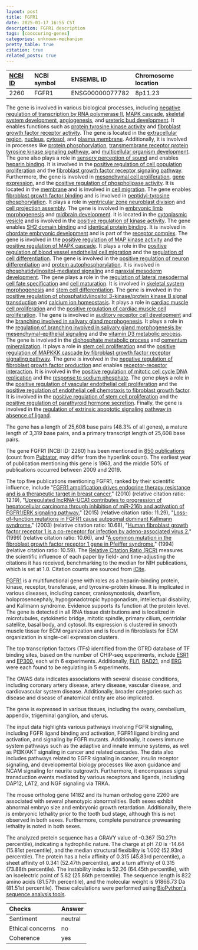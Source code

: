 ```yaml
---
layout: post
title: FGFR1
date: 2025-01-17 16:55 CST
description: FGFR1 description
tags: [cooccuring-genes]
categories: unknown-mechanism
pretty_table: true
citation: true
related_posts: true
---
```




| [NCBI ID](https://www.ncbi.nlm.nih.gov/gene/2260) | NCBI symbol | ENSEMBL ID | Chromosome location |
| :-------- | :------- | :-------- | :------- |
| 2260  | FGFR1 | ENSG00000077782 | 8p11.23 |



The gene is involved in various biological processes, including [negative regulation of transcription by RNA polymerase II](https://amigo.geneontology.org/amigo/term/GO:0000122), [MAPK cascade](https://amigo.geneontology.org/amigo/term/GO:0000165), [skeletal system development](https://amigo.geneontology.org/amigo/term/GO:0001501), [angiogenesis](https://amigo.geneontology.org/amigo/term/GO:0001525), and [ureteric bud development](https://amigo.geneontology.org/amigo/term/GO:0001657). It enables functions such as [protein tyrosine kinase activity](https://amigo.geneontology.org/amigo/term/GO:0004713) and [fibroblast growth factor receptor activity](https://amigo.geneontology.org/amigo/term/GO:0005007). The gene is located in the [extracellular region](https://amigo.geneontology.org/amigo/term/GO:0005576), [nucleus](https://amigo.geneontology.org/amigo/term/GO:0005634), [cytosol](https://amigo.geneontology.org/amigo/term/GO:0005829), and [plasma membrane](https://amigo.geneontology.org/amigo/term/GO:0005886). Additionally, it is involved in processes like [protein phosphorylation](https://amigo.geneontology.org/amigo/term/GO:0006468), [transmembrane receptor protein tyrosine kinase signaling pathway](https://amigo.geneontology.org/amigo/term/GO:0007169), and [multicellular organism development](https://amigo.geneontology.org/amigo/term/GO:0007275). The gene also plays a role in [sensory perception of sound](https://amigo.geneontology.org/amigo/term/GO:0007605) and enables [heparin binding](https://amigo.geneontology.org/amigo/term/GO:0008201). It is involved in the [positive regulation of cell population proliferation](https://amigo.geneontology.org/amigo/term/GO:0008284) and the [fibroblast growth factor receptor signaling pathway](https://amigo.geneontology.org/amigo/term/GO:0008543). Furthermore, the gene is involved in [mesenchymal cell proliferation](https://amigo.geneontology.org/amigo/term/GO:0010463), [gene expression](https://amigo.geneontology.org/amigo/term/GO:0010467), and the [positive regulation of phospholipase activity](https://amigo.geneontology.org/amigo/term/GO:0010518). It is located in the [membrane](https://amigo.geneontology.org/amigo/term/GO:0016020) and is involved in [cell migration](https://amigo.geneontology.org/amigo/term/GO:0016477). The gene enables [fibroblast growth factor binding](https://amigo.geneontology.org/amigo/term/GO:0017134) and is involved in [peptidyl-tyrosine phosphorylation](https://amigo.geneontology.org/amigo/term/GO:0018108). It plays a role in [ventricular zone neuroblast division](https://amigo.geneontology.org/amigo/term/GO:0021847) and [cell projection assembly](https://amigo.geneontology.org/amigo/term/GO:0030031). The gene is involved in [embryonic limb morphogenesis](https://amigo.geneontology.org/amigo/term/GO:0030326) and [midbrain development](https://amigo.geneontology.org/amigo/term/GO:0030901). It is located in the [cytoplasmic vesicle](https://amigo.geneontology.org/amigo/term/GO:0031410) and is involved in the [positive regulation of kinase activity](https://amigo.geneontology.org/amigo/term/GO:0033674). The gene enables [SH2 domain binding](https://amigo.geneontology.org/amigo/term/GO:0042169) and [identical protein binding](https://amigo.geneontology.org/amigo/term/GO:0042802). It is involved in [chordate embryonic development](https://amigo.geneontology.org/amigo/term/GO:0043009) and is part of the [receptor complex](https://amigo.geneontology.org/amigo/term/GO:0043235). The gene is involved in the [positive regulation of MAP kinase activity](https://amigo.geneontology.org/amigo/term/GO:0043406) and the [positive regulation of MAPK cascade](https://amigo.geneontology.org/amigo/term/GO:0043410). It plays a role in the [positive regulation of blood vessel endothelial cell migration](https://amigo.geneontology.org/amigo/term/GO:0043536) and the [regulation of cell differentiation](https://amigo.geneontology.org/amigo/term/GO:0045595). The gene is involved in the [positive regulation of neuron differentiation](https://amigo.geneontology.org/amigo/term/GO:0045666) and [protein autophosphorylation](https://amigo.geneontology.org/amigo/term/GO:0046777). It is involved in [phosphatidylinositol-mediated signaling](https://amigo.geneontology.org/amigo/term/GO:0048015) and [paraxial mesoderm development](https://amigo.geneontology.org/amigo/term/GO:0048339). The gene plays a role in the [regulation of lateral mesodermal cell fate specification](https://amigo.geneontology.org/amigo/term/GO:0048378) and [cell maturation](https://amigo.geneontology.org/amigo/term/GO:0048469). It is involved in [skeletal system morphogenesis](https://amigo.geneontology.org/amigo/term/GO:0048705) and [stem cell differentiation](https://amigo.geneontology.org/amigo/term/GO:0048863). The gene is involved in the [positive regulation of phosphatidylinositol 3-kinase/protein kinase B signal transduction](https://amigo.geneontology.org/amigo/term/GO:0051897) and [calcium ion homeostasis](https://amigo.geneontology.org/amigo/term/GO:0055074). It plays a role in [cardiac muscle cell proliferation](https://amigo.geneontology.org/amigo/term/GO:0060038) and the [positive regulation of cardiac muscle cell proliferation](https://amigo.geneontology.org/amigo/term/GO:0060045). The gene is involved in [auditory receptor cell development](https://amigo.geneontology.org/amigo/term/GO:0060117) and the [branching involved in salivary gland morphogenesis](https://amigo.geneontology.org/amigo/term/GO:0060445). It plays a role in the [regulation of branching involved in salivary gland morphogenesis by mesenchymal-epithelial signaling](https://amigo.geneontology.org/amigo/term/GO:0060665) and the [vitamin D3 metabolic process](https://amigo.geneontology.org/amigo/term/GO:0070640). The gene is involved in the [diphosphate metabolic process](https://amigo.geneontology.org/amigo/term/GO:0071344) and [cementum mineralization](https://amigo.geneontology.org/amigo/term/GO:0071529). It plays a role in [stem cell proliferation](https://amigo.geneontology.org/amigo/term/GO:0072089) and the [positive regulation of MAPKKK cascade by fibroblast growth factor receptor signaling pathway](https://amigo.geneontology.org/amigo/term/GO:0090080). The gene is involved in the [negative regulation of fibroblast growth factor production](https://amigo.geneontology.org/amigo/term/GO:0090272) and enables [receptor-receptor interaction](https://amigo.geneontology.org/amigo/term/GO:0090722). It is involved in the [positive regulation of mitotic cell cycle DNA replication](https://amigo.geneontology.org/amigo/term/GO:1903465) and the [response to sodium phosphate](https://amigo.geneontology.org/amigo/term/GO:1904383). The gene plays a role in the [positive regulation of vascular endothelial cell proliferation](https://amigo.geneontology.org/amigo/term/GO:1905564) and the [positive regulation of endothelial cell chemotaxis to fibroblast growth factor](https://amigo.geneontology.org/amigo/term/GO:2000546). It is involved in the [positive regulation of stem cell proliferation](https://amigo.geneontology.org/amigo/term/GO:2000648) and the [positive regulation of parathyroid hormone secretion](https://amigo.geneontology.org/amigo/term/GO:2000830). Finally, the gene is involved in the [regulation of extrinsic apoptotic signaling pathway in absence of ligand](https://amigo.geneontology.org/amigo/term/GO:2001239).


The gene has a length of 25,608 base pairs (48.3% of all genes), a mature length of 3,319 base pairs, and a primary transcript length of 25,608 base pairs.


The gene FGFR1 (NCBI ID: 2260) has been mentioned in [850 publications](https://pubmed.ncbi.nlm.nih.gov/?term=%22FGFR1%22) (count from [Pubtator](https://academic.oup.com/nar/article/47/W1/W587/5494727), may differ from the hyperlink count). The earliest year of publication mentioning this gene is 1963, and the middle 50% of publications occurred between 2009 and 2019.


The top five publications mentioning FGFR1, ranked by their scientific influence, include "[FGFR1 amplification drives endocrine therapy resistance and is a therapeutic target in breast cancer.](https://pubmed.ncbi.nlm.nih.gov/20179196)" (2010) (relative citation ratio: 12.19), "[Upregulated lncRNA-UCA1 contributes to progression of hepatocellular carcinoma through inhibition of miR-216b and activation of FGFR1/ERK signaling pathway.](https://pubmed.ncbi.nlm.nih.gov/25760077)" (2015) (relative citation ratio: 11.29), "[Loss-of-function mutations in FGFR1 cause autosomal dominant Kallmann syndrome.](https://pubmed.ncbi.nlm.nih.gov/12627230)" (2003) (relative citation ratio: 10.68), "[Human fibroblast growth factor receptor 1 is a co-receptor for infection by adeno-associated virus 2.](https://pubmed.ncbi.nlm.nih.gov/9883842)" (1999) (relative citation ratio: 10.66), and "[A common mutation in the fibroblast growth factor receptor 1 gene in Pfeiffer syndrome.](https://pubmed.ncbi.nlm.nih.gov/7874169)" (1994) (relative citation ratio: 10.59). The [Relative Citation Ratio (RCR)](https://journals.plos.org/plosbiology/article?id=10.1371/journal.pbio.1002541) measures the scientific influence of each paper by field- and time-adjusting the citations it has received, benchmarking to the median for NIH publications, which is set at 1.0. Citation counts are sourced from [iCite](https://icite.od.nih.gov).


[FGFR1](https://www.proteinatlas.org/ENSG00000077782-FGFR1) is a multifunctional gene with roles as a heparin-binding protein, kinase, receptor, transferase, and tyrosine-protein kinase. It is implicated in various diseases, including cancer, craniosynostosis, dwarfism, holoprosencephaly, hypogonadotropic hypogonadism, intellectual disability, and Kallmann syndrome. Evidence supports its function at the protein level. The gene is detected in all RNA tissue distributions and is localized in microtubules, cytokinetic bridge, mitotic spindle, primary cilium, centriolar satellite, basal body, and cytosol. Its expression is clustered in smooth muscle tissue for ECM organization and is found in fibroblasts for ECM organization in single-cell expression clusters.


The top transcription factors (TFs) identified from the GTRD database of TF binding sites, based on the number of CHIP-seq experiments, include [ESR1](https://www.ncbi.nlm.nih.gov/gene/2099) and [EP300](https://www.ncbi.nlm.nih.gov/gene/2033), each with 6 experiments. Additionally, [FLI1](https://www.ncbi.nlm.nih.gov/gene/2313), [RAD21](https://www.ncbi.nlm.nih.gov/gene/5885), and [ERG](https://www.ncbi.nlm.nih.gov/gene/2078) were each found to be regulating in 5 experiments.



The GWAS data indicates associations with several disease conditions, including coronary artery disease, artery disease, vascular disease, and cardiovascular system disease. Additionally, broader categories such as disease and disease of anatomical entity are also implicated.



The gene is expressed in various tissues, including the ovary, cerebellum, appendix, trigeminal ganglion, and uterus.


The input data highlights various pathways involving FGFR signaling, including FGFR ligand binding and activation, FGFR1 ligand binding and activation, and signaling by FGFR mutants. Additionally, it covers immune system pathways such as the adaptive and innate immune systems, as well as PI3K/AKT signaling in cancer and related cascades. The data also includes pathways related to EGFR signaling in cancer, insulin receptor signaling, and developmental biology processes like axon guidance and NCAM signaling for neurite outgrowth. Furthermore, it encompasses signal transduction events mediated by various receptors and ligands, including DAP12, LAT2, and NGF signaling via TRKA.


The mouse ortholog gene 14182 and its human ortholog gene 2260 are associated with several phenotypic abnormalities. Both sexes exhibit abnormal embryo size and embryonic growth retardation. Additionally, there is embryonic lethality prior to the tooth bud stage, although this is not observed in both sexes. Furthermore, complete penetrance preweaning lethality is noted in both sexes.


The analyzed protein sequence has a GRAVY value of -0.367 (50.27th percentile), indicating a hydrophilic nature. The charge at pH 7.0 is -14.64 (15.81st percentile), and the median structural flexibility is 1.002 (52.93rd percentile). The protein has a helix affinity of 0.315 (45.83rd percentile), a sheet affinity of 0.341 (52.47th percentile), and a turn affinity of 0.315 (73.88th percentile). The instability index is 52.26 (64.45th percentile), with an isoelectric point of 5.82 (25.86th percentile). The sequence length is 822 amino acids (81.57th percentile), and the molecular weight is 91866.73 Da (81.51st percentile). These calculations were performed using [BioPython's sequence analysis tools](https://biopython.org/docs/1.75/api/Bio.SeqUtils.ProtParam.html).





| Checks    | Answer |
| :-------- | :------- |
| Sentiment  | neutral   |
| Ethical concerns | no     |
| Coherence    | yes    |